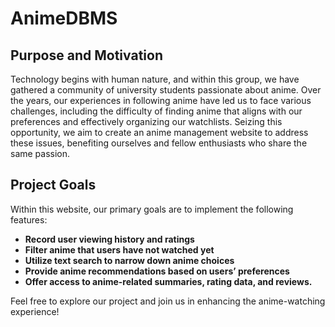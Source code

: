 # AnimeDBMS

## Purpose and Motivation

Technology begins with human nature, and within this group, we have gathered a community of university students passionate about anime. Over the years, our experiences in following anime have led us to face various challenges, including the difficulty of finding anime that aligns with our preferences and effectively organizing our watchlists. Seizing this opportunity, we aim to create an anime management website to address these issues, benefiting ourselves and fellow enthusiasts who share the same passion.

## Project Goals

Within this website, our primary goals are to implement the following features:

-   **Record user viewing history and ratings**
-   **Filter anime that users have not watched yet**
-   **Utilize text search to narrow down anime choices**
-   **Provide anime recommendations based on users’ preferences**
-   **Offer access to anime-related summaries, rating data, and reviews.**

Feel free to explore our project and join us in enhancing the anime-watching experience!
